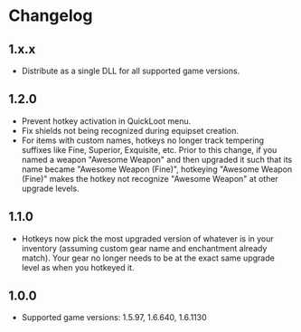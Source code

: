 # Changelog

## 1.x.x
- Distribute as a single DLL for all supported game versions.

## 1.2.0
- Prevent hotkey activation in QuickLoot menu.
- Fix shields not being recognized during equipset creation.
- For items with custom names, hotkeys no longer track tempering suffixes like Fine, Superior, Exquisite, etc. Prior to this change, if you named a weapon "Awesome Weapon" and then upgraded it such that its name became "Awesome Weapon (Fine)", hotkeying "Awesome Weapon (Fine)" makes the hotkey not recognize "Awesome Weapon" at other upgrade levels.

## 1.1.0
- Hotkeys now pick the most upgraded version of whatever is in your inventory (assuming custom gear name and enchantment already match). Your gear no longer needs to be at the exact same upgrade level as when you hotkeyed it.

## 1.0.0
- Supported game versions: 1.5.97, 1.6.640, 1.6.1130
